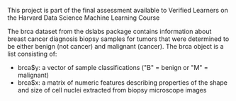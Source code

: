 This project is part of the final assessment available to Verified Learners on the Harvard Data Science Machine Learning Course

The brca dataset from the dslabs package contains information about breast cancer diagnosis biopsy samples for tumors that were determined to be either benign (not cancer) and malignant (cancer). The brca object is a list consisting of:

* brca$y: a vector of sample classifications ("B" = benign or "M" = malignant)
* brca$x: a matrix of numeric features describing properties of the shape and size of cell nuclei extracted from biopsy microscope images
